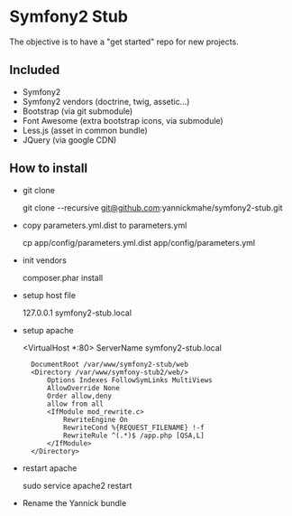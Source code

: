 Symfony2 Stub
=============

The objective is to have a "get started" repo for new projects.

Included
--------

* Symfony2
* Symfony2 vendors (doctrine, twig, assetic...)
* Bootstrap (via git submodule)
* Font Awesome (extra bootstrap icons, via submodule)
* Less.js (asset in common bundle)
* JQuery (via google CDN)

How to install
--------------

* git clone

   git clone --recursive git@github.com:yannickmahe/symfony2-stub.git

* copy parameters.yml.dist to parameters.yml

    cp app/config/parameters.yml.dist app/config/parameters.yml

* init vendors

	composer.phar install

* setup host file

	127.0.0.1 	symfony2-stub.local

* setup apache

	<VirtualHost *:80>
	    ServerName symfony2-stub.local

	    DocumentRoot /var/www/symfony2-stub/web
	    <Directory /var/www/symfony-stub2/web/>
	        Options Indexes FollowSymLinks MultiViews
	        AllowOverride None
	        Order allow,deny
	        allow from all
	        <IfModule mod_rewrite.c>
	            RewriteEngine On
	            RewriteCond %{REQUEST_FILENAME} !-f
	            RewriteRule ^(.*)$ /app.php [QSA,L]
	        </IfModule>
	    </Directory>
	</VirtualHost>

* restart apache

	sudo service apache2 restart

* Rename the Yannick bundle